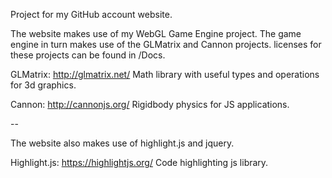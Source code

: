 Project for my GitHub account website.

The website makes use of my WebGL Game Engine project.
The game engine in turn makes use of the GLMatrix and Cannon projects.
licenses for these projects can be found in /Docs.

GLMatrix: http://glmatrix.net/
Math library with useful types and operations for 3d graphics.

Cannon: http://cannonjs.org/
Rigidbody physics for JS applications.

--

The website also makes use of highlight.js and jquery.

Highlight.js: https://highlightjs.org/
Code highlighting js library.